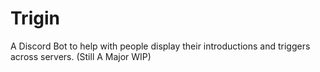 # Trigin
A Discord Bot to help with people display their introductions and triggers across servers. (Still A Major WIP)
